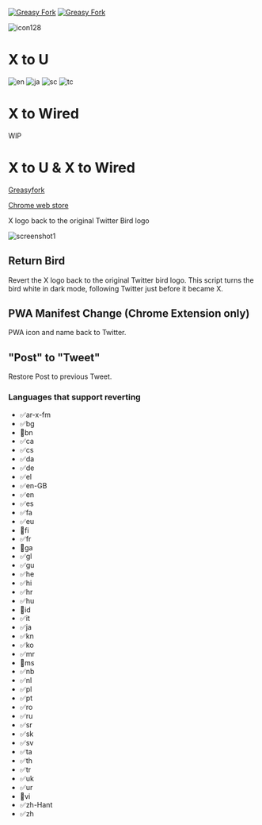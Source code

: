 [![Greasy Fork](https://img.shields.io/greasyfork/l/471572-x-to-twitter)](https://greasyfork.org/ja/scripts/471572-x-to-twitter)
[![Greasy Fork](https://img.shields.io/greasyfork/dt/471572-x-to-twitter)](https://greasyfork.org/ja/scripts/471572-x-to-twitter)

![icon128](https://github.com/yakisova41/xToTwitter/assets/75610521/bd404516-9d6b-472d-8e88-f00183cf8d95)

# X to U
![en](https://github.com/user-attachments/assets/5deb1df3-74ea-44ba-a037-eb6645d005e4)
![ja](https://github.com/user-attachments/assets/97f0fc46-7b6a-4a3b-8de9-22cc946b41d6)
![sc](https://github.com/user-attachments/assets/f538dc5c-887a-4272-b1a5-05c52bc675a3)
![tc](https://github.com/user-attachments/assets/4e3608a3-456a-423f-836c-abc8fad418b5)


# X to Wired
WIP
# X to U & X to Wired

[Greasyfork](https://greasyfork.org/ja/scripts/471572-x-to-twitter)

[Chrome web store](https://chrome.google.com/webstore/detail/x-to-twitter/jcgbihbakhgpbmhejamlpijhlohjhnbn?hl=ja&authuser=0)

X logo back to the original Twitter Bird logo

![screenshot1](https://github.com/yakisova41/xToTwitter/assets/75610521/e99315be-61b2-4164-ba63-86f18931b935)

## Return Bird

Revert the X logo back to the original Twitter bird logo.
This script turns the bird white in dark mode, following Twitter just before it became X.

## PWA Manifest Change (Chrome Extension only)

PWA icon and name back to Twitter.

## "Post" to "Tweet"

Restore Post to previous Tweet.

### Languages that support reverting

- ✅ar-x-fm
- ✅bg
- 🚧bn
- ✅ca
- ✅cs
- ✅da
- ✅de
- ✅el
- ✅en-GB
- ✅en
- ✅es
- ✅fa
- ✅eu
- 🚧fi
- ✅fr
- 🚧ga
- ✅gl
- ✅gu
- ✅he
- ✅hi
- ✅hr
- ✅hu
- 🚧id
- ✅it
- ✅ja
- ✅kn
- ✅ko
- ✅mr
- 🚧ms
- ✅nb
- ✅nl
- ✅pl
- ✅pt
- ✅ro
- ✅ru
- ✅sr
- ✅sk
- ✅sv
- ✅ta
- ✅th
- ✅tr
- ✅uk
- ✅ur
- 🚧vi
- ✅zh-Hant
- ✅zh
